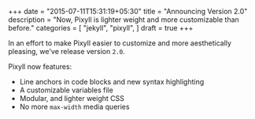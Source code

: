 +++
date = "2015-07-11T15:31:19+05:30"
title = "Announcing Version 2.0"
description = "Now, Pixyll is lighter weight and more customizable than before."
categories = [
    "jekyll",
    "pixyll",
]
draft = true
+++

In an effort to make Pixyll easier to customize and more aesthetically pleasing, we've release version `2.0`.

Pixyll now features:

* Line anchors in code blocks and new syntax highlighting
* A customizable variables file
* Modular, and lighter weight CSS
* No more `max-width` media queries
